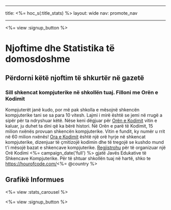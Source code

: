 * * *

title: <%= hoc_s(:title_stats) %> layout: wide nav: promote_nav

* * *

<%= view :signup_button %>

# Njoftime dhe Statistika të domosdoshme

## Përdorni këtë njoftim të shkurtër në gazetë

### Sill shkencat kompjuterike në shkollën tuaj. Filloni me Orën e Kodimit

Kompjuterët janë kudo, por më pak shkolla e mësojnë shkencën kompjuterike tani se sa para 10 vitesh. Lajmi i mirë është se jemi në rrugë a sipër për ta ndryshuar këtë. Nëse keni dëgjuar për [Orën e Kodimit](<%= hoc_uri('/') %>) vitin e kaluar, ju duhet ta dini që ka bërë histori. Në Orën e parë të Kodimit, 15 milion nxënës provuan shkencën kompjuterike. Vitin e fundit, ky numër u rrit në 60 milion nxënës! [Ora e Kodimit](<%= hoc_uri('/') %>) është një orë hyrje në shkencat kompjuterike, dizenjuar të çmitizojë kodimin dhe të tregojë se kushdo mund t'i mësojë bazat e shkencave kompjuterike. [Regjistrohu](<%= resolve_url('/') %>) për të organizuar një Orë Kodimi <%= campaign_date('full') %> gjatë Javës Edukative të Shkencave Kompjuterike. Për të shtuar shkollën tuaj në hartë, shko te https://hourofcode.com/<%= @country %>

## Grafikë Informues

<%= view :stats_carousel %>

<%= view :signup_button %>